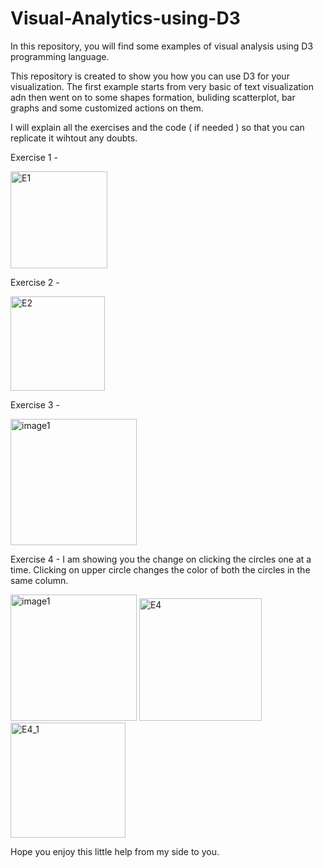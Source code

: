 # Visual-Analytics-using-D3
In this repository, you will find some examples of visual analysis using D3 programming language.

This repository is created to show you how you can use D3 for your visualization. The first example starts from very basic of text visualization adn then went on to some shapes formation, buliding scatterplot, bar graphs and some customized actions on them. 

I will explain all the exercises and the code ( if needed ) so that you can replicate it wihtout any doubts.

Exercise 1 - 

<img width="155" alt="E1" src="https://user-images.githubusercontent.com/13045656/71178564-75ebef00-223c-11ea-9285-dc099c2d4182.PNG">

Exercise 2 -

<img width="151" alt="E2" src="https://user-images.githubusercontent.com/13045656/71178583-81d7b100-223c-11ea-84bc-8342afdf4959.PNG">

Exercise 3 - 


<img width="202" alt="image1" src="https://user-images.githubusercontent.com/13045656/71178731-cbc09700-223c-11ea-9a5f-65d73ffa835e.PNG">

Exercise 4 - I am showing you the change on clicking the circles one at a time. Clicking on upper circle changes the color of both the circles in the same column.

<img width="202" alt="image1" src="https://user-images.githubusercontent.com/13045656/71178731-cbc09700-223c-11ea-9a5f-65d73ffa835e.PNG">       <img width="196" alt="E4" src="https://user-images.githubusercontent.com/13045656/71178824-f579be00-223c-11ea-9567-87175b7bdd71.PNG">     <img width="184" alt="E4_1" src="https://user-images.githubusercontent.com/13045656/71178856-06c2ca80-223d-11ea-9b17-7c79ebdd8b28.PNG">









Hope you enjoy this little help from my side to you.



